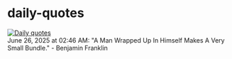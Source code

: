 # daily-quotes
[![Daily quotes](https://github.com/ceepu8/daily-quotes/actions/workflows/daily-quote.yml/badge.svg)](https://github.com/ceepu8/daily-quotes/actions/workflows/daily-quote.yml)<br/>
June 26, 2025 at 02:46 AM: "A Man Wrapped Up In Himself Makes A Very Small Bundle." - Benjamin Franklin
